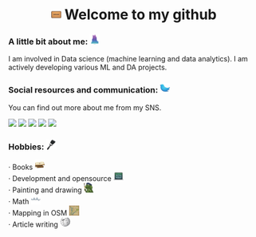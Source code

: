 <h1 align="center"><img src="emojis/welcome-mat.png" alt="neural" width="20" height="20" /> Welcome to my github</h1> 

### A little bit about me: <img src="emojis/chart-with-data-.png" alt="neural" width="20" height="20" />
I am involved in Data science (machine learning and data analytics). I am actively developing various ML and DA projects.

### Social resources and communication: <img src="emojis/twitter-logo-a-social-media-application.png" alt="neural" width="20" height="20" />
You can find out more about me from my SNS.

<div> 
<a href="https://t.me/Ilyaqwertyqw" target="_blank"><img src="https://img.shields.io/badge/Telegram-blue?style=for-the-badge&logo=telegram&logoColor=white" target="_blank"></a>
<a href = "mailto:ichugynov@gmail.com"><img src="https://img.shields.io/badge/-Gmail-%23333?style=for-the-badge&logo=gmail&logoColor=red" target="_blank"></a>
<a href = "https://www.linkedin.com/in/ilya-churkenberg/"><img src="https://img.shields.io/badge/-LinkedIn-%230077B5?style=for-the-badge&logo=linkedin&logoColor=white" target="_blank"></a>
<a href = "https://www.kaggle.com/ilyachugynovgmailcom"><img src="https://img.shields.io/badge/-Kaggle-%2320BEFF?style=for-the-badge&logo=kaggle&logoColor=white" target="_blank"></a>
<a href = "https://habr.com/ru/users/izxshevtsov/"><img src="https://img.shields.io/badge/-%D0%A5%D0%B0%D0%B1%D1%80-%23007bff?style=for-the-badge&logo=habr&logoColor=white" target="_blank"></a>
</div>

### Hobbies: <img src="emojis/black-paint-brush.png" alt="neural" width="20" height="20" />
· Books <img src="emojis/books.png" alt="neural" width="20" height="20" /> <br>
· Development and opensource <img src="emojis/generate-an-laptop-with-code-on-the-screen.png" alt="neural" width="20" height="20" /> <br>
· Painting and drawing <img src="emojis/painting.png" alt="neural" width="20" height="20" /> <br>
· Math  <img src="emojis/math-graph-of-sine-wave.png" alt="neural" width="20" height="20" /> <br>
· Mapping in OSM <img src="emojis/maps-old.png" alt="neural" width="20" height="20" /> <br>
· Article writing <img src="emojis/wikipedia.svg.png" alt="neural" width="20" height="20" /> <br>